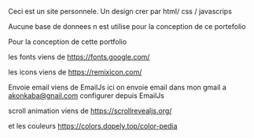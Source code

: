 Ceci est un site personnele. Un design crer par html/ css / javascrips

Aucune base de donnees n est utilise pour la conception de ce portefolio

Pour la conception de cette portfolio

les fonts viens de https://fonts.google.com/

les icons viens de https://remixicon.com/

Envoie email viens de EmailJs  ici on envoie email dans mon gmail a akonkaba@gnail.com configurer depuis EmailJs

scroll animation viens de https://scrollrevealjs.org/

et les couleurs https://colors.dopely.top/color-pedia
